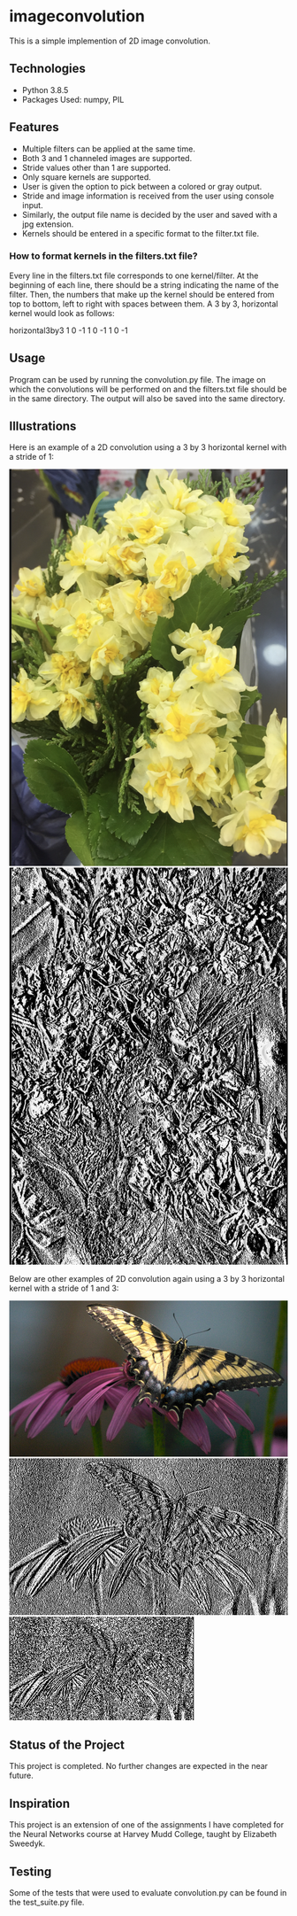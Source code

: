 # imageconvolution

This is a simple implemention of 2D image convolution. 


## Technologies

- Python 3.8.5
- Packages Used: numpy, PIL


## Features

- Multiple filters can be applied at the same time. 
- Both 3 and 1 channeled images are supported. 
- Stride values other than 1 are supported. 
- Only square kernels are supported.
- User is given the option to pick between a colored or gray output. 
- Stride and image information is received from the user using console input. 
- Similarly, the output file name is decided by the user and saved with a jpg extension.
- Kernels should be entered in a specific format to the filter.txt file.


### How to format kernels in the filters.txt file? 

Every line in the filters.txt file corresponds to one kernel/filter. At the beginning of each line, there should be a string indicating the name of the filter. Then, the numbers that make up the kernel should be entered from top to bottom, left to right with spaces between them. A 3 by 3, horizontal kernel would look as follows:

horizontal3by3 1 0 -1 1 0 -1 1 0 -1

## Usage 

Program can be used by running the convolution.py file. The image on which the convolutions will be performed on and the filters.txt file should be in the same directory. The output will also be saved into the same directory. 

## Illustrations

Here is an example of a 2D convolution using a 3 by 3 horizontal kernel with a stride of 1:

![Image of some flowers](convolution/flowers.jpg)
![Result of flower convolution](/some_result_images/flowers_stride1_horizontal3by3.jpg)


Below are other examples of 2D convolution again using a 3 by 3 horizontal kernel with a stride of 1 and 3:

![Image of a butterfly](convolution/testimage.jpg)
![Result of convolution stride 1](/some_result_images/testimage_stride1_horizontal3by3.jpg)
![Result of convolution stride 3](/some_result_images/testimage_stride3_horizontal3by3.jpg)






## Status of the Project

This project is completed. No further changes are expected in the near future. 


## Inspiration 

This project is an extension of one of the assignments I have completed for the Neural Networks course at Harvey Mudd College, taught by Elizabeth Sweedyk.

## Testing

Some of the tests that were used to evaluate convolution.py can be found in the test_suite.py file. 

